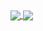 <a href="https://github.com/masanetes">
  <img align="center" src="https://github-readme-stats.vercel.app/api?username=masanetes&show_icons=true" />
</a>
<a href="https://github.com/masanetes">
  <img align="center" src="https://github-readme-stats.vercel.app/api/top-langs/?username=masanetes" />
</a>

<!--
**masanetes/masanetes** is a ✨ _special_ ✨ repository because its `README.md` (this file) appears on your GitHub profile.

Here are some ideas to get you started:

- 🔭 I’m currently working on ...
- 🌱 I’m currently learning ...
- 👯 I’m looking to collaborate on ...
- 🤔 I’m looking for help with ...
- 💬 Ask me about ...
- 📫 How to reach me: ...
- 😄 Pronouns: ...
- ⚡ Fun fact: ...
-->
